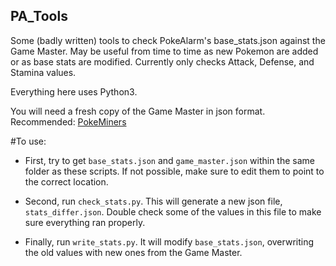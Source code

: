 ## PA\_Tools

Some (badly written) tools to check PokeAlarm's base\_stats.json against the Game Master.
May be useful from time to time as new Pokemon are added or as base stats are modified.
Currently only checks Attack, Defense, and Stamina values.

Everything here uses Python3.

You will need a fresh copy of the Game Master in json format.
Recommended: [PokeMiners](https://github.com/PokeMiners/game_masters/tree/master/latest)

#To use:

* First, try to get `base_stats.json` and `game_master.json` within the same folder as these scripts. If not possible, make sure to edit them to point to the correct location.

* Second, run `check_stats.py`. This will generate a new json file, `stats_differ.json`. Double check some of the values in this file to make sure everything ran properly.

* Finally, run `write_stats.py`. It will modify `base_stats.json`, overwriting the old values with new ones from the Game Master.
